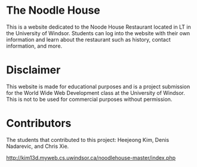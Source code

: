 # The Noodle House
This is a website dedicated to the Noode House Restaurant located in LT in the University of Windsor. Students can log into the website with their own information and learn about the restaurant such as history, contact information, and more.
# Disclaimer
This website is made for educational purposes and is a project submission for the World Wide Web Development class at the University of Windsor. This is not to be used for commercial purposes without permission.

# Contributors
The students that contributed to this project: Heejeong Kim, Denis Nadarevic, and Chris Xie.

http://kim13d.myweb.cs.uwindsor.ca/noodlehouse-master/index.php
